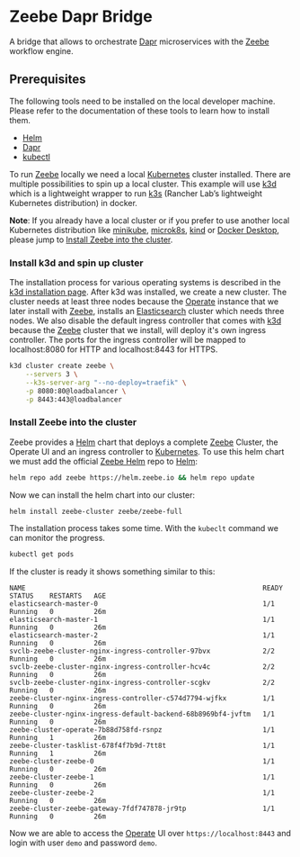 # Zeebe Dapr Bridge

A bridge that allows to orchestrate [Dapr] microservices with the [Zeebe] workflow engine.

## Prerequisites

The following tools need to be installed on the local developer machine. Please refer to the documentation of these tools to learn how to 
install them.
- [Helm]
- [Dapr]
- [kubectl]

To run [Zeebe] locally we need a local [Kubernetes] cluster installed. There are multiple possibilities to spin up a local cluster. 
This example will use [k3d] which is a lightweight wrapper to run [k3s] (Rancher Lab’s lightweight Kubernetes distribution) in docker.

**Note**: If you already have a local cluster or if you prefer to use another local Kubernetes distribution like [minikube], [microk8s], [kind] or
[Docker Desktop], please jump to [Install Zeebe into the cluster](#install-zeebe-into-the-cluster).

### Install k3d and spin up cluster

The installation process for various operating systems is described in the [k3d installation page]. After k3d was installed, we create 
a new cluster. The cluster needs at least three nodes because the [Operate] instance that we later install with [Zeebe], installs an 
[Elasticsearch] cluster which needs three nodes. We also disable the default ingress controller that comes with [k3d] because the [Zeebe]
cluster that we install, will deploy it's own ingress controller. The ports for the ingress controller will be mapped to localhost:8080 
for HTTP and localhost:8443 for HTTPS.

```bash
k3d cluster create zeebe \
    --servers 3 \
    --k3s-server-arg "--no-deploy=traefik" \
    -p 8080:80@loadbalancer \
    -p 8443:443@loadbalancer
```

### Install Zeebe into the cluster

Zeebe provides a [Helm] chart that deploys a complete [Zeebe] Cluster, the Operate UI and an ingress controller to [Kubernetes]. To use this 
helm chart we must add the official [Zeebe Helm] repo to [Helm]:

```bash
helm repo add zeebe https://helm.zeebe.io && helm repo update
```

Now we can install the helm chart into our cluster:
```bash
helm install zeebe-cluster zeebe/zeebe-full
```

The installation process takes some time. With the `kubeclt` command we can monitor the progress.

```bash
kubectl get pods
```

If the cluster is ready it shows something similar to this:
```                                                         
NAME                                                           READY   STATUS    RESTARTS   AGE
elasticsearch-master-0                                         1/1     Running   0          26m
elasticsearch-master-1                                         1/1     Running   0          26m
elasticsearch-master-2                                         1/1     Running   0          26m
svclb-zeebe-cluster-nginx-ingress-controller-97bvx             2/2     Running   0          26m
svclb-zeebe-cluster-nginx-ingress-controller-hcv4c             2/2     Running   0          26m
svclb-zeebe-cluster-nginx-ingress-controller-scgkv             2/2     Running   0          26m
zeebe-cluster-nginx-ingress-controller-c574d7794-wjfkx         1/1     Running   0          26m
zeebe-cluster-nginx-ingress-default-backend-68b8969bf4-jvftm   1/1     Running   0          26m
zeebe-cluster-operate-7b88d758fd-rsnpz                         1/1     Running   1          26m
zeebe-cluster-tasklist-678f4f7b9d-7tt8t                        1/1     Running   1          26m
zeebe-cluster-zeebe-0                                          1/1     Running   0          26m
zeebe-cluster-zeebe-1                                          1/1     Running   0          26m
zeebe-cluster-zeebe-2                                          1/1     Running   0          26m
zeebe-cluster-zeebe-gateway-7fdf747878-jr9tp                   1/1     Running   0          26m
```

Now we are able to access the [Operate] UI over `https://localhost:8443` and login with user `demo` and password `demo`.

[Zeebe]: https://zeebe.io/
[Zeebe Helm]: https://helm.zeebe.io
[Operate]: https://docs.zeebe.io/operate-user-guide/index.html
[Elasticsearch]: https://www.elastic.co/de/elasticsearch/
[Dapr]: https://dapr.io/
[Kubernetes]: https://kubernetes.io/
[Helm]: https://helm.sh/
[kubectl]: https://kubernetes.io/docs/reference/kubectl/kubectl/
[k3d]: https://k3d.io/
[k3s]: https://k3s.io/
[minikube]: https://minikube.sigs.k8s.io/
[microk8s]: https://microk8s.io/
[kind]: https://kind.sigs.k8s.io/
[Docker Desktop]: https://docs.docker.com/docker-for-windows/install/
[k3d installation page]: https://k3d.io/#installation
